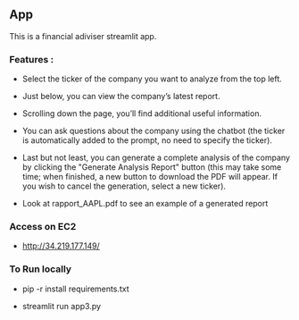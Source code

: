 
## App

This is a financial adiviser streamlit app.

### Features : 

- Select the ticker of the company you want to analyze from the top left.

- Just below, you can view the company’s latest report.

- Scrolling down the page, you’ll find additional useful information.

- You can ask questions about the company using the chatbot (the ticker is automatically added to the prompt, no need to specify the ticker).

- Last but not least, you can generate a complete analysis of the company by clicking the "Generate Analysis Report" button (this may take some  time; when finished, a new button to download the PDF will appear. If you wish to cancel the generation, select a new ticker).

- Look at rapport_AAPL.pdf to see an example of a generated report

### Access on EC2

- http://34.219.177.149/

### To Run locally

- pip -r install requirements.txt

- streamlit run app3.py

